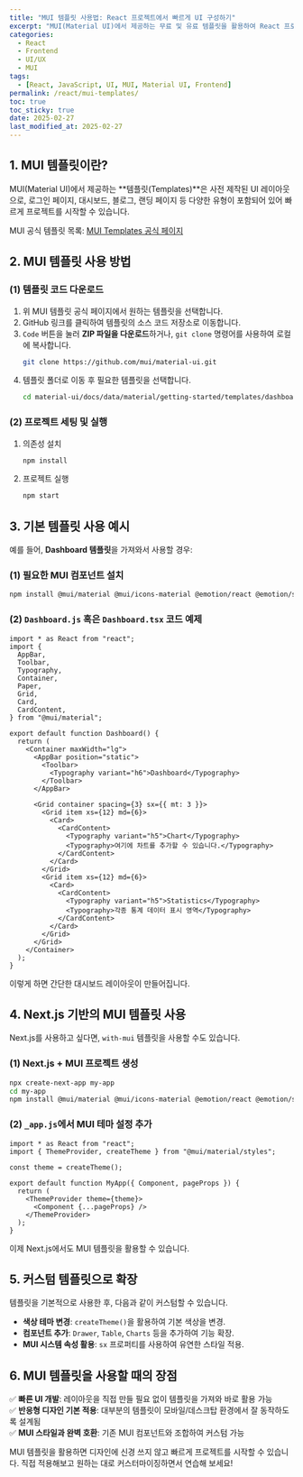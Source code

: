 ```yaml
---
title: "MUI 템플릿 사용법: React 프로젝트에서 빠르게 UI 구성하기"
excerpt: "MUI(Material UI)에서 제공하는 무료 및 유료 템플릿을 활용하여 React 프로젝트의 UI를 빠르게 구성하는 방법을 알아봅니다. 템플릿 설치부터 커스터마이징까지 실전 예제와 함께 설명합니다."
categories:
  - React
  - Frontend
  - UI/UX
  - MUI
tags:
  - [React, JavaScript, UI, MUI, Material UI, Frontend]
permalink: /react/mui-templates/
toc: true
toc_sticky: true
date: 2025-02-27
last_modified_at: 2025-02-27
---
```


## 1. MUI 템플릿이란?

MUI(Material UI)에서 제공하는 **템플릿(Templates)**은 사전 제작된 UI 레이아웃으로, 로그인 페이지, 대시보드, 블로그, 랜딩 페이지 등 다양한 유형이 포함되어 있어 빠르게 프로젝트를 시작할 수 있습니다.

MUI 공식 템플릿 목록: [MUI Templates 공식 페이지](https://mui.com/material-ui/getting-started/templates/)

## 2. MUI 템플릿 사용 방법

### (1) 템플릿 코드 다운로드

1. 위 MUI 템플릿 공식 페이지에서 원하는 템플릿을 선택합니다.
2. GitHub 링크를 클릭하여 템플릿의 소스 코드 저장소로 이동합니다.
3. `Code` 버튼을 눌러 **ZIP 파일을 다운로드**하거나, `git clone` 명령어를 사용하여 로컬에 복사합니다.
   ```sh
   git clone https://github.com/mui/material-ui.git
   ```
4. 템플릿 폴더로 이동 후 필요한 템플릿을 선택합니다.
   ```sh
   cd material-ui/docs/data/material/getting-started/templates/dashboard
   ```

### (2) 프로젝트 세팅 및 실행

1. 의존성 설치
   ```sh
   npm install
   ```
2. 프로젝트 실행
   ```sh
   npm start
   ```

## 3. 기본 템플릿 사용 예시

예를 들어, **Dashboard 템플릿**을 가져와서 사용할 경우:

### (1) 필요한 MUI 컴포넌트 설치

```sh
npm install @mui/material @mui/icons-material @emotion/react @emotion/styled
```

### (2) `Dashboard.js` 혹은 `Dashboard.tsx` 코드 예제

```tsx
import * as React from "react";
import {
  AppBar,
  Toolbar,
  Typography,
  Container,
  Paper,
  Grid,
  Card,
  CardContent,
} from "@mui/material";

export default function Dashboard() {
  return (
    <Container maxWidth="lg">
      <AppBar position="static">
        <Toolbar>
          <Typography variant="h6">Dashboard</Typography>
        </Toolbar>
      </AppBar>

      <Grid container spacing={3} sx={{ mt: 3 }}>
        <Grid item xs={12} md={6}>
          <Card>
            <CardContent>
              <Typography variant="h5">Chart</Typography>
              <Typography>여기에 차트를 추가할 수 있습니다.</Typography>
            </CardContent>
          </Card>
        </Grid>
        <Grid item xs={12} md={6}>
          <Card>
            <CardContent>
              <Typography variant="h5">Statistics</Typography>
              <Typography>각종 통계 데이터 표시 영역</Typography>
            </CardContent>
          </Card>
        </Grid>
      </Grid>
    </Container>
  );
}
```

이렇게 하면 간단한 대시보드 레이아웃이 만들어집니다.

## 4. Next.js 기반의 MUI 템플릿 사용

Next.js를 사용하고 싶다면, `with-mui` 템플릿을 사용할 수도 있습니다.

### (1) Next.js + MUI 프로젝트 생성

```sh
npx create-next-app my-app
cd my-app
npm install @mui/material @mui/icons-material @emotion/react @emotion/styled
```

### (2) `_app.js`에서 MUI 테마 설정 추가

```tsx
import * as React from "react";
import { ThemeProvider, createTheme } from "@mui/material/styles";

const theme = createTheme();

export default function MyApp({ Component, pageProps }) {
  return (
    <ThemeProvider theme={theme}>
      <Component {...pageProps} />
    </ThemeProvider>
  );
}
```

이제 Next.js에서도 MUI 템플릿을 활용할 수 있습니다.

## 5. 커스텀 템플릿으로 확장

템플릿을 기본적으로 사용한 후, 다음과 같이 커스텀할 수 있습니다.

- **색상 테마 변경**: `createTheme()`을 활용하여 기본 색상을 변경.
- **컴포넌트 추가**: `Drawer`, `Table`, `Charts` 등을 추가하여 기능 확장.
- **MUI 시스템 속성 활용**: `sx` 프로퍼티를 사용하여 유연한 스타일 적용.

## 6. MUI 템플릿을 사용할 때의 장점

✅ **빠른 UI 개발**: 레이아웃을 직접 만들 필요 없이 템플릿을 가져와 바로 활용 가능  
✅ **반응형 디자인 기본 적용**: 대부분의 템플릿이 모바일/데스크탑 환경에서 잘 동작하도록 설계됨  
✅ **MUI 스타일과 완벽 호환**: 기존 MUI 컴포넌트와 조합하여 커스텀 가능

MUI 템플릿을 활용하면 디자인에 신경 쓰지 않고 빠르게 프로젝트를 시작할 수 있습니다. 직접 적용해보고 원하는 대로 커스터마이징하면서 연습해 보세요!
